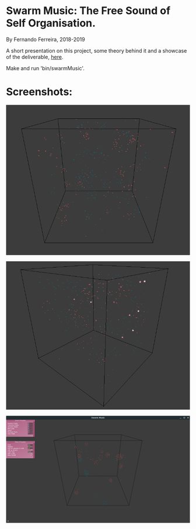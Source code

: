 # Swarm Music: The Free Sound of Self Organisation.
By Fernando Ferreira, 2018-2019

A short presentation on this project, some theory behind it and a showcase of the deliverable, [here](https://youtu.be/VHj-67wzHI0).

Make and run 'bin/swarmMusic'.

# Screenshots:
![alt text][swarm1]

![alt text][attractors2]

![alt text][gui]

[swarm1]: https://github.com/ProgDroid/swarm-music/blob/master/screenshots/swarm1.png
[attractors2]: https://github.com/ProgDroid/swarm-music/blob/master/screenshots/attractors2.png
[gui]: https://github.com/ProgDroid/swarm-music/blob/master/screenshots/gui.png
